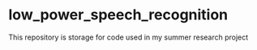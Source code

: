 # low_power_speech_recognition
This repository is storage for code used in my summer research project
